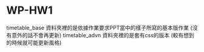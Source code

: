# WP-HW1

timetable_base 資料夾裡的是依據作業要求PPT當中的樣子所寫的基本版作業 (沒有意外的話不會再更新)
timetable_advn 資料夾裡的是套有css的版本 (較有想到的時候就可能更新風格)
